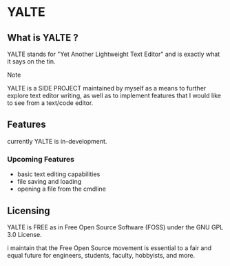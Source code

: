 # YALTE

## What is YALTE ?
YALTE stands for "Yet Another Lightweight Text Editor" and is
exactly what it says on the tin.

> [!NOTE]
> YALTE is a SIDE PROJECT maintained by myself as a means to
> further explore text editor writing, as well as to implement
> features that I would like to see from a text/code editor.

## Features
currently YALTE is in-development.

### Upcoming Features
- basic text editing capabilities
- file saving and loading
- opening a file from the cmdline

## Licensing
YALTE is FREE as in Free Open Source Software (FOSS) under the 
GNU GPL 3.0 License. 

i maintain that the Free Open Source movement is essential to a 
fair and equal future for engineers, students, faculty, hobbyists,
and more.
